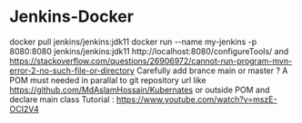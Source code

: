 # Jenkins-Docker
docker pull jenkins/jenkins:jdk11
docker run --name my-jenkins -p 8080:8080 jenkins/jenkins:jdk11
http://localhost:8080/configureTools/ and https://stackoverflow.com/questions/26906972/cannot-run-program-mvn-error-2-no-such-file-or-directory
Carefully add brance main or master ?
A POM must needed in parallal to git repository url like https://github.com/MdAslamHossain/Kubernates or outside POM and declare main class
Tutorial : https://www.youtube.com/watch?v=mszE-OCI2V4
